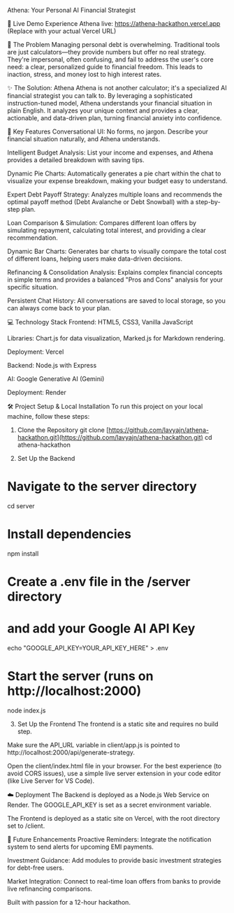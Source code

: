 Athena: Your Personal AI Financial Strategist

🚀 Live Demo
Experience Athena live: https://athena-hackathon.vercel.app (Replace with your actual Vercel URL)

🎯 The Problem
Managing personal debt is overwhelming. Traditional tools are just calculators—they provide numbers but offer no real strategy. They're impersonal, often confusing, and fail to address the user's core need: a clear, personalized guide to financial freedom. This leads to inaction, stress, and money lost to high interest rates.

✨ The Solution: Athena
Athena is not another calculator; it's a specialized AI financial strategist you can talk to. By leveraging a sophisticated instruction-tuned model, Athena understands your financial situation in plain English. It analyzes your unique context and provides a clear, actionable, and data-driven plan, turning financial anxiety into confidence.

🌟 Key Features
Conversational UI: No forms, no jargon. Describe your financial situation naturally, and Athena understands.

Intelligent Budget Analysis: List your income and expenses, and Athena provides a detailed breakdown with saving tips.

Dynamic Pie Charts: Automatically generates a pie chart within the chat to visualize your expense breakdown, making your budget easy to understand.

Expert Debt Payoff Strategy: Analyzes multiple loans and recommends the optimal payoff method (Debt Avalanche or Debt Snowball) with a step-by-step plan.

Loan Comparison & Simulation: Compares different loan offers by simulating repayment, calculating total interest, and providing a clear recommendation.

Dynamic Bar Charts: Generates bar charts to visually compare the total cost of different loans, helping users make data-driven decisions.

Refinancing & Consolidation Analysis: Explains complex financial concepts in simple terms and provides a balanced "Pros and Cons" analysis for your specific situation.

Persistent Chat History: All conversations are saved to local storage, so you can always come back to your plan.

💻 Technology Stack
Frontend: HTML5, CSS3, Vanilla JavaScript

Libraries: Chart.js for data visualization, Marked.js for Markdown rendering.

Deployment: Vercel

Backend: Node.js with Express

AI: Google Generative AI (Gemini)

Deployment: Render

🛠️ Project Setup & Local Installation
To run this project on your local machine, follow these steps:

1. Clone the Repository
git clone [https://github.com/lavyajn/athena-hackathon.git](https://github.com/lavyajn/athena-hackathon.git)
cd athena-hackathon

2. Set Up the Backend
# Navigate to the server directory
cd server

# Install dependencies
npm install

# Create a .env file in the /server directory
# and add your Google AI API Key
echo "GOOGLE_API_KEY=YOUR_API_KEY_HERE" > .env

# Start the server (runs on http://localhost:2000)
node index.js

3. Set Up the Frontend
The frontend is a static site and requires no build step.

Make sure the API_URL variable in client/app.js is pointed to http://localhost:2000/api/generate-strategy.

Open the client/index.html file in your browser. For the best experience (to avoid CORS issues), use a simple live server extension in your code editor (like Live Server for VS Code).

☁️ Deployment
The Backend is deployed as a Node.js Web Service on Render. The GOOGLE_API_KEY is set as a secret environment variable.

The Frontend is deployed as a static site on Vercel, with the root directory set to /client.

🔮 Future Enhancements
Proactive Reminders: Integrate the notification system to send alerts for upcoming EMI payments.

Investment Guidance: Add modules to provide basic investment strategies for debt-free users.

Market Integration: Connect to real-time loan offers from banks to provide live refinancing comparisons.

Built with passion for a 12-hour hackathon.
